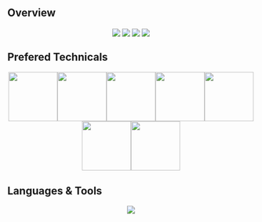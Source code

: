 <div>

## Overview
<div align="center">
  <img align="center" src="http://github-profile-summary-cards.vercel.app/api/cards/repos-per-language?username=girigomh&theme=github" />
  <img align="center" src="http://github-profile-summary-cards.vercel.app/api/cards/most-commit-language?username=girigomh&theme=github" />
  <img align="center" src="http://github-profile-summary-cards.vercel.app/api/cards/productive-time?username=girigomh&theme=github&utcOffset=8" />
  <img align="center" src="http://github-profile-summary-cards.vercel.app/api/cards/stats?username=girigomh&theme=github" />  
</div>
<!-- <br>
  <img align="center" src="https://github-readme-stats.vercel.app/api/top-langs/?username=girigomh&theme=vision-friendly-dark&layout=compact&langs_count=10&hide_title=true"/>
</div>

<br>
<h2 align="center"> Status</h2>
<p align=center>
  <div align=center>
    <a href="#" title="Go to Source">
      <img align="center" width="45%" src="https://github-readme-streak-stats.herokuapp.com/?user=girigomh&theme=radical&border=61dafb&hide_border=true" alt="Mher Grigoryan" />
    </a>
    <a href="#" title="Go to Source">
      <img align="center" width="45%" src="https://github-readme-stats.vercel.app/api?username=girigomh&show_icons=true&theme=radical&border_color=61dafb&hide_border=true" />
    </a>
  </div>
</p> -->

## Prefered Technicals
<p align="center">
  <img src="https://i.giphy.com/media/LMt9638dO8dftAjtco/200.webp" width="100"><img src="https://media3.giphy.com/media/ln7z2eWriiQAllfVcn/200w.webp" width="100"><img src="https://i.giphy.com/media/eNAsjO55tPbgaor7ma/200w.webp" width="100"><img src="https://i.giphy.com/media/VgGthkhUvGgOit7Y9i/200.webp" width="100"><img src="https://media3.giphy.com/media/kdFc8fubgS31b8DsVu/giphy.webp" width="100"><img src="https://i.giphy.com/media/KzJkzjggfGN5Py6nkT/200.webp" width="100"><img src="https://i.giphy.com/media/IdyAQJVN2kVPNUrojM/200.webp" width="100">
</p>

## Languages & Tools
<p align="center">
  <a href="https://skillicons.dev">
    <img src="https://skillicons.dev/icons?i=html,js,ts,css,sass,php,py,react,redux,nextjs,nuxtjs,angular,vue,nodejs,webpack,django,flask,laravel,wordpress,bootstrap,tailwind,jquery,mongodb,mysql,postgres,sqlite,md,nginx,powershell,prisma,vscode,atom,androidstudio,git,github,linux,svg,unity,vercel,heroku,aws,rust,solidity" />
  </a>
</p>
